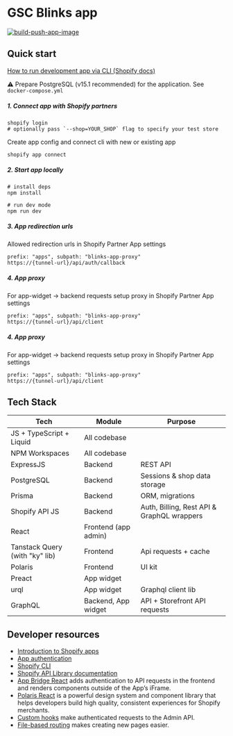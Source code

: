 # GSC Blinks app

[![build-push-app-image](https://github.com/kelreel/blinks-app/actions/workflows/build.yaml/badge.svg)](https://github.com/kelreel/blinks-app/actions/workflows/build.yaml)

## Quick start

[How to run development app via CLI (Shopify docs)](https://shopify.dev/docs/apps/tools/cli/existing)

⚠️ Prepare PostgreSQL (v15.1 recommended) for the application. See `docker-compose.yml`

##### 1. Connect app with Shopify partners

```shell
shopify login
# optionally pass `--shop=YOUR_SHOP` flag to specify your test store
```

Create app config and connect cli with new or existing app

```shell
shopify app connect
```

##### 2. Start app locally

```shell
# install deps
npm install

# run dev mode
npm run dev
```

##### 3. App redirection urls

Allowed redirection urls in Shopify Partner App settings

```
prefix: "apps", subpath: "blinks-app-proxy"
https://{tunnel-url}/api/auth/callback
```

##### 4. App proxy

For app-widget -> backend requests setup proxy in Shopify Partner App settings

```
prefix: "apps", subpath: "blinks-app-proxy"
https://{tunnel-url}/api/client
```

##### 4. App proxy

For app-widget -> backend requests setup proxy in Shopify Partner App settings

```
prefix: "apps", subpath: "blinks-app-proxy"
https://{tunnel-url}/api/client
```

## Tech Stack

| Tech                           | Module               | Purpose                                    |
| ------------------------------ | -------------------- | ------------------------------------------ |
| JS + TypeScript + Liquid       | All codebase         |
| NPM Workspaces                 | All codebase         |
| ExpressJS                      | Backend              | REST API                                   |
| PostgreSQL                     | Backend              | Sessions & shop data storage               |
| Prisma                         | Backend              | ORM, migrations                            |
| Shopify API JS                 | Backend              | Auth, Billing, Rest API & GraphQL wrappers |
| React                          | Frontend (app admin) |
| Tanstack Query (with "ky" lib) | Frontend             | Api requests + cache                       |
| Polaris                        | Frontend             | UI kit                                     |
| Preact                         | App widget           |
| urql                           | App widget           | Graphql client lib                         |
| GraphQL                        | Backend, App widget  | API + Storefront API requests              |

## Developer resources

- [Introduction to Shopify apps](https://shopify.dev/docs/apps/getting-started)
- [App authentication](https://shopify.dev/docs/apps/auth)
- [Shopify CLI](https://shopify.dev/docs/apps/tools/cli)
- [Shopify API Library documentation](https://github.com/Shopify/shopify-api-js#readme)
- [App Bridge React](https://shopify.dev/docs/apps/tools/app-bridge/getting-started/using-react) adds authentication to API requests in the frontend and renders components outside of the App’s iFrame.
- [Polaris React](https://polaris.shopify.com/) is a powerful design system and component library that helps developers build high quality, consistent experiences for Shopify merchants.
- [Custom hooks](https://github.com/Shopify/shopify-frontend-template-react/tree/main/hooks) make authenticated requests to the Admin API.
- [File-based routing](https://github.com/Shopify/shopify-frontend-template-react/blob/main/Routes.jsx) makes creating new pages easier.
